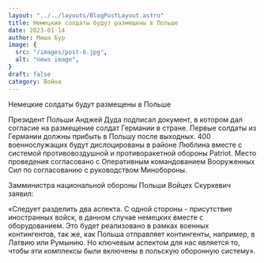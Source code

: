 ```yaml
---
layout: "../../layouts/BlogPostLayout.astro"
title: Немецкие солдаты будут размещены в Польше
date: 2023-01-14
author: Миша Бур
image: {
  src: "/images/post-6.jpg",
  alt: "news image",
}
draft: false
category: Война
---
```


Немецкие солдаты будут размещены в Польше 

Президент Польши Анджей Дуда подписал документ, в котором дал согласие на размещение солдат Германии в стране. Первые солдаты из Германии должны прибыть в Польшу после выходных. 400 военнослужащих будут дислоцированы в районе Люблина вместе с системой противовоздушной и противоракетной обороны Patriot. Место проведения согласовано с Оперативным командованием Вооруженных Сил по согласованию с руководством Минобороны.

Замминистра национальной обороны Польши Войцех Скуркевич заявил:

«Следует разделить два аспекта. С одной стороны - присутствие иностранных войск, в данном случае немецких вместе с оборудованием. Это будет реализовано в рамках военных контингентов, так же, как Польша отправляет контингенты, например, в Латвию или Румынию. Но ключевым аспектом для нас является то, чтобы эти комплексы были включены в польскую оборонную систему».
